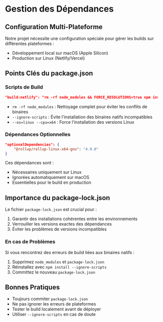# Gestion des Dépendances

## Configuration Multi-Plateforme

Notre projet nécessite une configuration spéciale pour gérer les builds sur différentes plateformes :
- Développement local sur macOS (Apple Silicon)
- Production sur Linux (Netlify/Vercel)

## Points Clés du package.json

### Scripts de Build

```json
"build:netlify": "rm -rf node_modules && FORCE_RESOLUTIONS=true npm install --legacy-peer-deps --ignore-scripts && npm install --os=linux --cpu=x64 sharp && astro build"
```

- `rm -rf node_modules` : Nettoyage complet pour éviter les conflits de binaires
- `--ignore-scripts` : Évite l'installation des binaires natifs incompatibles
- `--os=linux --cpu=x64` : Force l'installation des versions Linux

### Dépendances Optionnelles

```json
"optionalDependencies": {
    "@rollup/rollup-linux-x64-gnu": "4.9.0"
}
```

Ces dépendances sont :
- Nécessaires uniquement sur Linux
- Ignorées automatiquement sur macOS
- Essentielles pour le build en production

## Importance du package-lock.json

Le fichier `package-lock.json` est crucial pour :
1. Garantir des installations cohérentes entre les environnements
2. Verrouiller les versions exactes des dépendances
3. Éviter les problèmes de versions incompatibles

### En cas de Problèmes

Si vous rencontrez des erreurs de build liées aux binaires natifs :
1. Supprimez `node_modules` et `package-lock.json`
2. Réinstallez avec `npm install --ignore-scripts`
3. Committez le nouveau `package-lock.json`

## Bonnes Pratiques

- Toujours commiter `package-lock.json`
- Ne pas ignorer les erreurs de plateformes
- Tester le build localement avant de déployer
- Utiliser `--ignore-scripts` en cas de doute 